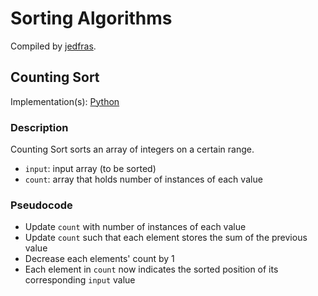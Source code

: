 # Sorting Algorithms
Compiled by [jedfras](https://github.com/jedfras).

## Counting Sort
Implementation(s): [Python](https://github.com/jedfras/sorting-algorithms/blob/master/countingsort.py)

### Description
Counting Sort sorts an array of integers on a certain range.
* `input`: input array (to be sorted)
* `count`: array that holds number of instances of each value

### Pseudocode
* Update `count` with number of instances of each value
* Update `count` such that each element stores the sum of the previous value
* Decrease each elements' count by 1
* Each element in `count` now indicates the sorted position of its corresponding `input` value